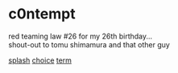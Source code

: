 c0ntempt
========

red teaming law #26 for my 26th birthday...  
shout-out to tomu shimamura and that other guy

[splash](http://kde-look.org/content/show.php?content=26888)
[choice](http://ubuntu-art.org/content/show.php/GRUB2+BootSplash+-+Matrix+theme?content=151040&PHPSESSID=45ef1d0bc2c608f41a3bdd50ae0880fb)
[term](http://ubuntuportal.com/2014/10/cool-retro-term-terminal-emulator-with-retro-style.html)
